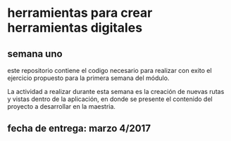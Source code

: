 # herramientas para crear herramientas digitales

## semana uno

este repositorio contiene el codigo necesario para realizar con exito el ejercicio propuesto para la primera semana del módulo.

La actividad a realizar durante esta semana es la creación de nuevas rutas y vistas dentro de la aplicación, en donde se presente el contenido del proyecto a desarrollar en la maestria.

## fecha de entrega: marzo 4/2017